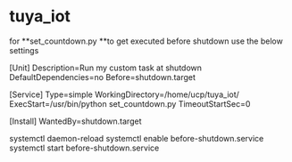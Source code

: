 # tuya_iot

for **set_countdown.py **to get executed before shutdown use the below settings

[Unit]
Description=Run my custom task at shutdown
DefaultDependencies=no
Before=shutdown.target

[Service]
Type=simple
WorkingDirectory=/home/ucp/tuya_iot/
ExecStart=/usr/bin/python set_countdown.py
TimeoutStartSec=0

[Install]
WantedBy=shutdown.target


systemctl daemon-reload
systemctl enable before-shutdown.service
systemctl start before-shutdown.service

